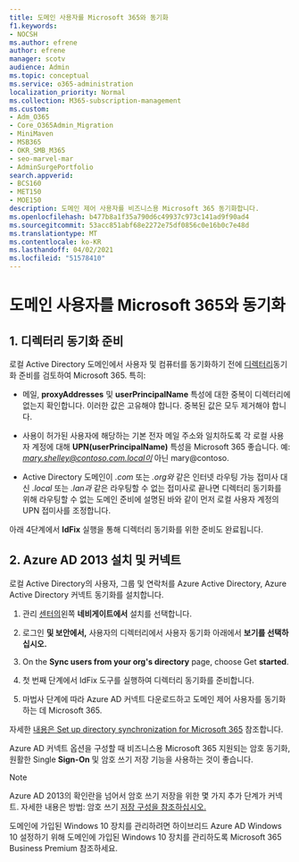```yaml
---
title: 도메인 사용자를 Microsoft 365와 동기화
f1.keywords:
- NOCSH
ms.author: efrene
author: efrene
manager: scotv
audience: Admin
ms.topic: conceptual
ms.service: o365-administration
localization_priority: Normal
ms.collection: M365-subscription-management
ms.custom:
- Adm_O365
- Core_O365Admin_Migration
- MiniMaven
- MSB365
- OKR_SMB_M365
- seo-marvel-mar
- AdminSurgePortfolio
search.appverid:
- BCS160
- MET150
- MOE150
description: 도메인 제어 사용자를 비즈니스용 Microsoft 365 동기화합니다.
ms.openlocfilehash: b477b8a1f35a790d6c49937c973c141ad9f90ad4
ms.sourcegitcommit: 53acc851abf68e2272e75df0856c0e16b0c7e48d
ms.translationtype: MT
ms.contentlocale: ko-KR
ms.lasthandoff: 04/02/2021
ms.locfileid: "51578410"
---
```

# <a name="synchronize-domain-users-to-microsoft-365"></a>도메인 사용자를 Microsoft 365와 동기화

## <a name="1-prepare-for-directory-synchronization"></a>1. 디렉터리 동기화 준비 

로컬 Active Directory 도메인에서 사용자 및 컴퓨터를 동기화하기 전에 [디렉터리](../enterprise/prepare-for-directory-synchronization.md)동기화 준비를 검토하여 Microsoft 365. 특히:

   - 메일, **proxyAddresses** 및 **userPrincipalName** 특성에 대한 중복이 디렉터리에 없는지 확인합니다.  이러한 값은 고유해야 합니다. 중복된 값은 모두 제거해야 합니다.
   
   - 사용이 허가된 사용자에 해당하는 기본 전자 메일 주소와 일치하도록 각 로컬 사용자 계정에 대해 **UPN(userPrincipalName)** 특성을 Microsoft 365 좋습니다. 예:  *mary.shelley@contoso.com.local이* 아닌 mary@contoso.
   
   - Active Directory 도메인이 *.com* 또는 *.org와* 같은 인터넷 라우팅 가능 접미사 대신 *.local* 또는 *.lan과* 같은 라우팅할 수 없는 접미사로 끝나면 디렉터리 동기화를 위해 라우팅할 수 없는 도메인 준비에 설명된 바와 같이 먼저 로컬 사용자 계정의 UPN 접미사를 조정합니다. [](../enterprise/prepare-a-non-routable-domain-for-directory-synchronization.md) 

아래 4단계에서 **IdFix** 실행을 통해 디렉터리 동기화를 위한 준비도 완료됩니다.

## <a name="2-install-and-configure-azure-ad-connect"></a>2. Azure AD 2013 설치 및 커넥트

로컬 Active Directory의 사용자, 그룹 및 연락처를 Azure Active Directory, Azure Active Directory 커넥트 동기화를 설치합니다. 

 1. 관리 [센터의](https://go.microsoft.com/fwlink/p/?linkid=2024339)왼쪽 **네비게이트에서** 설치를 선택합니다.

 2. 로그인 **및 보안에서,**  사용자의 디렉터리에서 사용자 동기화 아래에서 **보기를 선택하십시오.**

 3. On the **Sync users from your org's directory** page, choose Get **started**.

 4. 첫 번째 단계에서 IdFix 도구를 실행하여 디렉터리 동기화를 준비합니다.

 5. 마법사 단계에 따라 Azure AD 커넥트 다운로드하고 도메인 제어 사용자를 동기화하는 데 Microsoft 365.


자세한 [내용은 Set up directory synchronization for Microsoft 365](../enterprise/set-up-directory-synchronization.md) 참조합니다.

Azure AD 커넥트 옵션을 구성할 때 비즈니스용 Microsoft 365 지원되는 암호 동기화, 원활한  Single **Sign-On** 및 암호 쓰기 저장 기능을 사용하는 것이 좋습니다.

> [!NOTE]
> Azure AD 2013의 확인란을 넘어서 암호 쓰기 저장을 위한 몇 가지 추가 단계가 커넥트. 자세한 내용은 방법: 암호 쓰기 [저장 구성을 참조하십시오.](/azure/active-directory/authentication/howto-sspr-writeback) 

도메인에 가입된 Windows 10 장치를 관리하려면 하이브리드 Azure [](manage-windows-devices.md) AD Windows 10 설정하기 위해 도메인에 가입된 Windows 10 장치를 관리하도록 Microsoft 365 Business Premium 참조하세요.